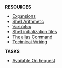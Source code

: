 **RESOURCES**

* [Expansions](https://intranet.alxswe.com/rltoken/oXnzBjLBA9t9dr7WuftdmQ)
* [Shell Arithmetic](https://intranet.alxswe.com/rltoken/PLSUQnBcKKU5eEgRfRDlug)
* [Variables](https://intranet.alxswe.com/rltoken/SvdGNZJjKsPghzZEhaWu4Q)
* [Shell initialization files](https://intranet.alxswe.com/rltoken/tqud57kjsSYgDfeZDlwl3g)
* [The alias Command](https://intranet.alxswe.com/rltoken/zCemKQ8f1CxmODIs9dmcWg)
* [Technical Writing](https://intranet.alxswe.com/rltoken/wYrZr3t3DeAE8PpYHYWGiw)

**TASKS**
* [Available On Request](https://drive.google.com/drive/folders/1ZhyZbTVElq69Qr9JbGxaPZzAigooOqJR7)

